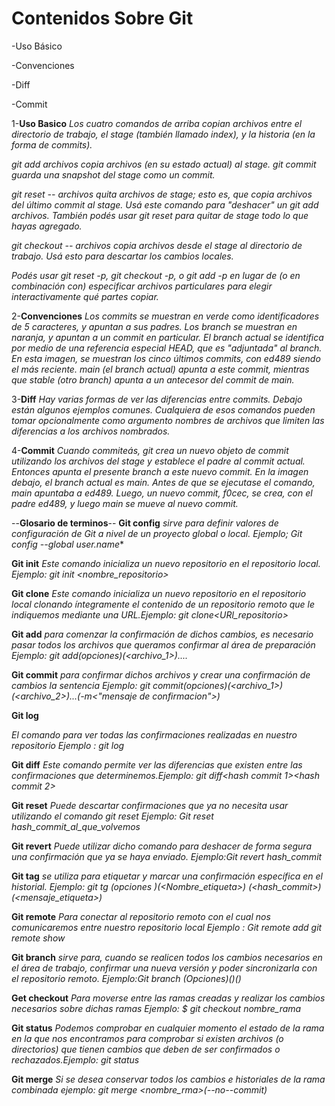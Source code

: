 # Contenidos Sobre Git

-Uso Básico

-Convenciones

-Diff

-Commit

1-**Uso Basico**
*Los cuatro comandos de arriba copian archivos entre el directorio de trabajo, el stage (también llamado index), y la historia (en la forma de commits).*

*git add archivos copia archivos (en su estado actual) al stage.
git commit guarda una snapshot del stage como un commit.*

*git reset -- archivos quita archivos de stage; esto es, que copia archivos del último commit al stage. Usá este comando para "deshacer" un git add archivos. También podés usar git reset para quitar de stage todo lo que hayas agregado.*

*git checkout -- archivos copia archivos desde el stage al directorio de trabajo. Usá esto para descartar los cambios locales.*

*Podés usar git reset -p, git checkout -p, o git add -p en lugar de (o en combinación con) especificar archivos particulares para elegir interactivamente qué partes copiar.*


2-**Convenciones**
*Los commits se muestran en verde como identificadores de 5 caracteres, y apuntan a sus padres. Los branch se muestran en naranja, y apuntan a un commit en particular. El branch actual se identifica por medio de una referencia especial HEAD, que es "adjuntada" al branch. En esta imagen, se muestran los cinco últimos commits, con ed489 siendo el más reciente. main (el branch actual) apunta a este commit, mientras que stable (otro branch) apunta a un antecesor del commit de main.*

3-**Diff**
*Hay varias formas de ver las diferencias entre commits. Debajo están algunos ejemplos comunes. Cualquiera de esos comandos pueden tomar opcionalmente como argumento nombres de archivos que limiten las diferencias a los archivos nombrados.*

4-**Commit**
*Cuando commiteás, git crea un nuevo objeto de commit utilizando los archivos del stage y establece el padre al commit actual. Entonces apunta el presente branch a este nuevo commit. En la imagen debajo, el branch actual es main. Antes de que se ejecutase el comando, main apuntaba a ed489. Luego, un nuevo commit, f0cec, se crea, con el padre ed489, y luego main se mueve al nuevo commit.*

--**Glosario de terminos**--
**Git config**
 *sirve para definir valores de configuración de Git a nivel de un proyecto global o local. Ejemplo; Git config --global user.name<nombre de usuario>**
 
 **Git init**
 *Este comando inicializa un nuevo repositorio en el repositorio local. Ejemplo: git init <nombre_repositorio>*

 **Git clone**
 *Este comando inicializa un nuevo repositorio en el repositorio local clonando íntegramente el contenido de un repositorio remoto que le indiquemos mediante una URL.Ejemplo: git clone<URl_repositorio>*

 **Git add** 
 *para comenzar la confirmación de dichos cambios, es necesario pasar todos los archivos que queramos confirmar al área de preparación Ejemplo: git add(opciones)(<archivo_1>)....*

 **Git commit**
 *para confirmar dichos archivos y crear una confirmación de cambios la sentencia Ejemplo: git commit(opciones)(<archivo_1>)(<archivo_2>)...(-m<"mensaje de confirmacion">)*

 **Git log**

*El comando para ver todas las confirmaciones realizadas en nuestro repositorio Ejemplo : git log*

**Git diff**
*Este comando permite ver las diferencias que existen entre las confirmaciones que determinemos.Ejemplo: git diff<hash commit 1><hash commit 2>*

**Git reset**
*Puede descartar confirmaciones que ya no necesita usar utilizando el comando git reset Ejemplo: Git reset hash_commit_al_que_volvemos*

**Git revert**
*Puede utilizar dicho comando para deshacer de forma segura una confirmación que ya se haya enviado. Ejemplo:Git revert hash_commit*

**Git tag**
*se utiliza para etiquetar y marcar una confirmación específica en el historial. Ejemplo: git tg (opciones )(<Nombre_etiqueta>) (<hash_commit>)(<mensaje_etiqueta>)*

**Git remote**
*Para conectar al repositorio remoto con el cual nos comunicaremos entre nuestro repositorio local Ejemplo : Git remote add<nombre repositorio> <URL remoto> git remote show <Nombre repositorio>*

**Git branch**
*sirve para, cuando se realicen todos los cambios necesarios en el área de trabajo, confirmar una nueva versión y poder sincronizarla con el repositorio remoto. Ejemplo:Git branch (Opciones)(<nombre rama>)(<Commit de comenzo>)*

**Get checkout** 
*Para moverse entre las ramas creadas y realizar los cambios necesarios sobre dichas ramas Ejemplo: $ git checkout nombre_rama*

**Git status** 
*Podemos comprobar en cualquier momento el estado de la rama en la que nos encontramos para comprobar si existen archivos (o directorios) que tienen cambios que deben de ser confirmados o rechazados.Ejemplo: git status*

**Git merge**
*Si se desea conservar todos los cambios e historiales de la rama combinada ejemplo: git merge <nombre_rma>(--no--commit)*